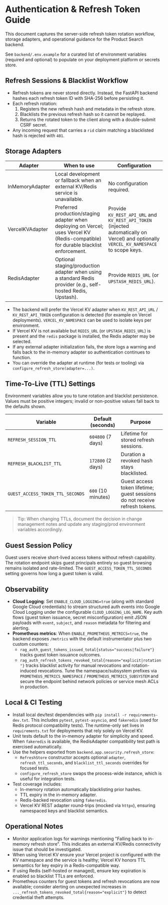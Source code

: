 # Authentication & Refresh Token Guide

This document captures the server-side refresh token rotation workflow, storage adapters, and operational guidance for the Product Search backend.

See `backend/.env.example` for a curated list of environment variables (required and optional) to populate on your deployment platform or secrets store.

## Refresh Sessions & Blacklist Workflow

* Refresh tokens are never stored directly. Instead, the FastAPI backend hashes each refresh token ID with SHA-256 before persisting it.
* Each refresh rotation:
  1. Registers the new refresh hash and metadata in the refresh store.
  2. Blacklists the previous refresh hash so it cannot be replayed.
  3. Returns the rotated token to the client along with a double-submit CSRF secret.
* Any incoming request that carries a `rid` claim matching a blacklisted hash is rejected with `401`.

## Storage Adapters

| Adapter          | When to use                                     | Configuration |
|------------------|-------------------------------------------------|---------------|
| InMemoryAdapter  | Local development or fallback when an external KV/Redis service is unavailable. | No configuration required. |
| VercelKVAdapter  | Preferred production/staging adapter when deploying on Vercel; uses Vercel KV (Redis-compatible) for durable blacklist enforcement. | Provide `KV_REST_API_URL` and `KV_REST_API_TOKEN` (injected automatically on Vercel) and optionally `VERCEL_KV_NAMESPACE` to scope keys. |
| RedisAdapter     | Optional staging/production adapter when using a standard Redis provider (e.g., self-hosted Redis, Upstash). | Provide `REDIS_URL` (or `UPSTASH_REDIS_URL`). |

* The backend will prefer the Vercel KV adapter when `KV_REST_API_URL` / `KV_REST_API_TOKEN` configuration is detected (for example on Vercel deployments). `VERCEL_KV_NAMESPACE` can be used to isolate keys per environment.
* If Vercel KV is not available but `REDIS_URL` (or `UPSTASH_REDIS_URL`) is present and the `redis` package is installed, the Redis adapter may be selected.
* If any external adapter initialization fails, the store logs a warning and falls back to the in-memory adapter so authentication continues to function.
* You can override the adapter at runtime (for tests or tooling) via `configure_refresh_store(adapter=...)`.

## Time-To-Live (TTL) Settings

Environment variables allow you to tune rotation and blacklist persistence. Values must be positive integers; invalid or non-positive values fall back to the defaults shown.

| Variable                  | Default (seconds) | Purpose |
|---------------------------|-------------------|---------|
| `REFRESH_SESSION_TTL`     | `604800` (7 days) | Lifetime for stored refresh sessions. |
| `REFRESH_BLACKLIST_TTL`   | `172800` (2 days) | Duration a revoked hash stays blacklisted. |
| `GUEST_ACCESS_TOKEN_TTL_SECONDS` | `600` (10 minutes) | Guest access token lifetime; guest sessions do not receive refresh tokens. |

> Tip: When changing TTLs, document the decision in change management notes and update any staging/prod environment variables accordingly.

## Guest Session Policy

Guest users receive short-lived access tokens without refresh capability. The rotation endpoint skips guest principals entirely so guest browsing remains isolated and rate-limited. The `GUEST_ACCESS_TOKEN_TTL_SECONDS` setting governs how long a guest token is valid.

## Observability

* **Cloud Logging**: Set `ENABLE_CLOUD_LOGGING=true` (along with standard Google Cloud credentials) to stream structured auth events into Google Cloud Logging under the configurable `CLOUD_LOGGING_LOG_NAME`. Key auth flows (guest token issuance, secret misconfiguration) emit JSON payloads with `event`, `subject`, and `reason` metadata for filtering and alerting.
* **Prometheus metrics**: When `ENABLE_PROMETHEUS_METRICS=true`, the backend exposes `/metrics` with the default instrumentator plus two custom counters:
  * `rag_auth_guest_tokens_issued_total{status="success|failure"}` tracks guest token issuance outcomes.
  * `rag_auth_refresh_tokens_revoked_total{reason="explicit|rotation"}` tracks blacklist activity for manual revocations and rotation-induced revocations.
  Tune the namespace/subsystem prefixes via `PROMETHEUS_METRICS_NAMESPACE` / `PROMETHEUS_METRICS_SUBSYSTEM` and secure the endpoint behind network policies or service mesh ACLs in production.

## Local & CI Testing

* Install local dev/test dependencies with `pip install -r requirements-dev.txt`. This includes `pytest`, `pytest-asyncio`, and `fakeredis` (used for Redis protocol compatibility tests). The runtime-only set lives in `requirements.txt` for deployments that rely solely on Vercel KV.
* Unit tests default to the in-memory adapter for simplicity and speed. When `fakeredis` is available, the RedisAdapter compatibility test path is exercised automatically.
* Use the helpers exported from `backend.app.security.refresh_store`:
  * `RefreshStore` constructor accepts optional `adapter`, `refresh_ttl_seconds`, and `blacklist_ttl_seconds` overrides for focused tests.
  * `configure_refresh_store` swaps the process-wide instance, which is useful for integration tests.
* Test coverage includes:
  * In-memory rotation automatically blacklisting prior hashes.
  * TTL expiry in the in-memory adapter.
  * Redis-backed revocation using `fakeredis`.
  * Vercel KV REST adapter round-trips (mocked via `httpx`), ensuring namespaced keys and blacklist semantics.

## Operational Notes

* Monitor application logs for warnings mentioning "Falling back to in-memory refresh store". This indicates an external KV/Redis connectivity issue that should be investigated.
* When using Vercel KV ensure your Vercel project is configured with the KV namespace and the service is healthy; Vercel KV honors TTL semantics for key expiry in a Redis-compatible way.
* If using Redis (self-hosted or managed), ensure key expiration is enabled so blacklist TTLs are enforced.
* Prometheus counters for guest tokens and refresh revocations are now available; consider alerting on unexpected increases in `..._refresh_tokens_revoked_total{reason="explicit"}` to detect credential theft attempts.
